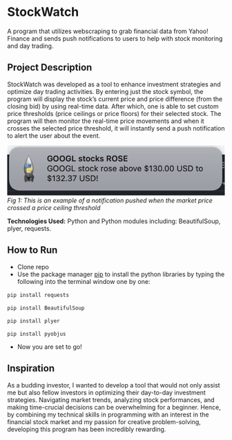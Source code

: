 # StockWatch

A program that utilizes webscraping to grab financial data from Yahoo! Finance and sends push notifications to users to help with stock monitoring and day trading.

## Project Description

StockWatch was developed as a tool to enhance investment strategies and optimize day trading activities. By entering just the stock symbol, the program will display the stock’s current price and price difference (from the closing bid) by using real-time data. After which, one is able to set custom price thresholds (price ceilings or price floors) for their selected stock. The program will then monitor the real-time price movements and when it crosses the selected price threshold, it will instantly send a push notification to alert the user about the event.

![Notification Screenshot](assets/notification.png)
_Fig 1: This is an example of a notification pushed when the market price crossed a price ceiling threshold_

**Technologies Used:** Python and Python modules including: BeautifulSoup, plyer, requests.

## How to Run

- Clone repo
- Use the package manager [pip](https://pip.pypa.io/en/stable/) to install the python libraries by typing the following into the terminal window one by one:

```
pip install requests
```

```
pip install BeautifulSoup
```

```
pip install plyer
```

```
pip install pyobjus
```

- Now you are set to go!

## Inspiration

As a budding investor, I wanted to develop a tool that would not only assist me but also fellow investors in optimizing their day-to-day investment strategies. Navigating market trends, analyzing stock performances, and making time-crucial decisions can be overwhelming for a beginner. Hence, by combining my technical skills in programming with an interest in the financial stock market and my passion for creative problem-solving, developing this program has been incredibly rewarding.
